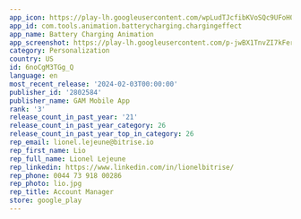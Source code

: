 ```yaml
---
app_icon: https://play-lh.googleusercontent.com/wpLudTJcfibKVoSQc9UFoH03qQhn6NHQiISdywEVkGgaYL66AZG1CZH6N7RL1Y8SIX0
app_id: com.tools.animation.batterycharging.chargingeffect
app_name: Battery Charging Animation
app_screenshot: https://play-lh.googleusercontent.com/p-jwBX1TnvZI7kFer7zPKNBSY_SmzL6MginT17BFV3g9nTsTai24uDkXBXbj1IbsKA
category: Personalization
country: US
id: 6noCgM3TGg_Q
language: en
most_recent_release: '2024-02-03T00:00:00'
publisher_id: '2802584'
publisher_name: GAM Mobile App
rank: '3'
release_count_in_past_year: '21'
release_count_in_past_year_category: 26
release_count_in_past_year_top_in_category: 26
rep_email: lionel.lejeune@bitrise.io
rep_first_name: Lio
rep_full_name: Lionel Lejeune
rep_linkedin: https://www.linkedin.com/in/lionelbitrise/
rep_phone: 0044 73 918 00286
rep_photo: lio.jpg
rep_title: Account Manager
store: google_play
---
```

